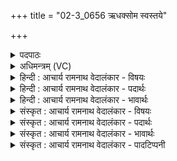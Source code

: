 +++
title = "02-3_0656 ऋधक्सोम स्वस्तये"

+++
<details><summary>पदपाठः</summary>

ऋ꣣ध꣢क्। सो꣣म। स्व꣣स्त꣡ये꣢। सु꣣। अस्त꣡ये꣢। सं꣣जग्मानः꣢। स꣣म्। जग्मानः꣢। दि꣣वा꣢। क꣣वे। प꣡व꣢꣯स्व। सू꣡र्यः꣢꣯। दृ꣣शे꣢। ६५६।
</details>

<details><summary>अधिमन्त्रम् (VC)</summary>

- पवमानः सोमः
- कश्यपो मारीचः
- गायत्री
- षड्जः
</details>

<details><summary>हिन्दी : आचार्य रामनाथ वेदालंकार - विषयः</summary>

अगले मन्त्र में जीवात्मा और चन्द्रमा का विषय वर्णित है।
</details>

<details><summary>हिन्दी : आचार्य रामनाथ वेदालंकार - पदार्थः</summary>

पदार्थान्वय -  प्रथम—जीवात्मा के पक्ष में। हे (कवे) बुद्धिमान्,दूरदर्शी (सोम) चन्द्रमा के समान उन्नतिशील जीवात्मन् ! तू (दिवा) परमात्मा की ज्योति से (संजग्मानः) संयुक्त होता हुआ (स्वस्तये) उत्कृष्ट जीवन के लिए (ऋधक्) उन्नति प्राप्त कर। (सूर्यः) सूर्य के समान प्रकाशमान होकर (दृशे) मुक्ति का मार्ग देखने के लिए (पवस्व) प्रयत्न कर ॥ द्वितीय—चन्द्रमा के पक्ष में। हे (कवे) पृथिवी की परिक्रमा करनेवाले (सोम) चन्द्रमा ! तू(दिवा)सूर्य के प्रकाश से (संजग्मानः) संयुक्त होता हुआ (स्वस्तये) हमारे सुख के लिए (ऋधक्) एक-एक कला से प्रतिदिन बढ़ता चल। पूर्णिमा को (सूर्यः) सूर्य के समान सम्पूर्ण प्रभामण्डलवाला होकर (दृशे) हमारे देखने के लिए (पवस्व) भूमण्डल पर अपनी चांदनी को फैला ॥३॥ इस मन्त्र में श्लेषालङ्कार है। ‘सूर्यः’ अर्थात् ‘सूर्य के सदृश’ में लुप्तोपमा है। चन्द्रमा के पक्ष में जड़ वस्तु में चेतनवत् व्यवहार आलङ्कारिक है ॥३॥
</details>

<details><summary>हिन्दी : आचार्य रामनाथ वेदालंकार - भावार्थः</summary>

भावार्थ -  जैसे सूर्य से चन्द्रमा प्रकाशित होता है,वैसे ही परमात्मारूप सूर्य से हम प्रकाशित होते हैं ॥३॥
</details>

<details><summary>संस्कृत : आचार्य रामनाथ वेदालंकार - विषयः</summary>

अथ जीवात्मचन्द्रयोर्विषयमाह।
</details>

<details><summary>संस्कृत : आचार्य रामनाथ वेदालंकार - पदार्थः</summary>

पदार्थान्वय -  प्रथमः—जीवात्मपरः। हे (कवे) मेधाविन् क्रान्तदर्शिन् (सोम) चन्द्रवद् वृद्धिशील जीवात्मन् ! त्वम् (दिवा) परमात्मज्योतिषा (संजग्मानः) संगच्छमानः सन् (स्वस्तये) उत्कृष्टजीवनाय।[अस्तिरभिपूजितः स्वस्तिरिति निरुक्तम्। ३।२१।१२।] (ऋधक्) ऋध्नुवन्,वर्धमानः भव।[ऋधगिति पृथग्भावस्यानुप्रवचनं भवति,अथापि ऋध्नोत्यर्थे दृश्यते। निरु० ४।२५] (सूर्यः) सूर्य इव प्रकाशमानः सन् (दृशे) मुक्तिमार्गं द्रष्टुम् (पवस्व) प्रयतस्व।[पवते गतिकर्मा। निघं० २।१४]॥ द्वितीयः—चन्द्रपरः। हे (कवे) पृथिवीं परितो गन्तः।[कवते गतिकर्मा। निघं० २।१४।] (सोम) चन्द्र ! त्वम् (दिवा) सूर्यप्रकाशेन (संजग्मानः) संगच्छमानः (स्वस्तये) अस्मत्कल्याणाय (ऋधक्) एकैकया कलया प्रत्यहं वर्धमानो भव। तथा च पूर्णिमायाम् (सूर्यः) सूर्य इव सम्पूर्णप्रभामण्डलः सन् (दृशे) अस्माकं दर्शनाय (पवस्व) भूमण्डले स्वचन्द्रिकां प्रक्षारय ॥३॥ अत्र श्लेषालङ्कारः। सूर्यः इति लुप्तोपमम्। चन्द्रपक्षे जडे चेतनवद् व्यवहार आलङ्कारिकः ॥३॥
</details>

<details><summary>संस्कृत : आचार्य रामनाथ वेदालंकार - भावार्थः</summary>

भावार्थ -  यथा सूर्याच्चन्द्रः प्रकाशते तथैव परमात्मसूर्याद् वयं प्रकाशिता भवामः ॥३॥
</details>

<details><summary>संस्कृत : आचार्य रामनाथ वेदालंकार - पादटिप्पनी</summary>

टिप्पनी -   १. ऋ० ९।६४।३० ‘दि॒वः क॒विः’ इति भेदः।
</details>